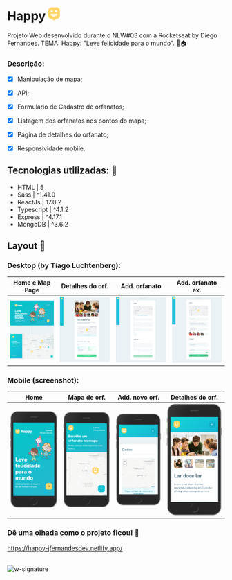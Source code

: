 # Happy <img src='https://github.com/jfernandesdev/happy/blob/245920cef77799b86679caa1ea852cb704057dda/frontend/public/favicon.png' width='27px' />
Projeto Web desenvolvido durante o NLW#03 com a Rocketseat by Diego Fernandes. TEMA: Happy: "Leve felicidade para o mundo". 👶🏠

### Descrição:

- [x] Manipulação de mapa;
- [x] API;
- [x] Formulário de Cadastro de orfanatos;
- [x] Listagem dos orfanatos nos pontos do mapa;
- [x] Página de detalhes do orfanato;
- [x] Responsividade mobile.


## Tecnologias utilizadas: 🚀

- HTML | 5
- Sass | ^1.41.0
- ReactJs | 17.0.2
- Typescript | ^4.1.2
- Express | ^4.17.1
- MongoDB | ^3.6.2


## Layout 🤩

### Desktop (by Tiago Luchtenberg):


Home e Map Page   | Detalhes do orf. | Add. orfanato    | Add. orfanato ex.
:----------------:|:----------------:|:----------------:|:----------------:
![](https://github.com/jfernandesdev/happy/blob/245920cef77799b86679caa1ea852cb704057dda/frontend/public/layout/layout-1.png) | ![](https://github.com/jfernandesdev/happy/blob/245920cef77799b86679caa1ea852cb704057dda/frontend/public/layout/layout-2.png) | ![](https://github.com/jfernandesdev/happy/blob/245920cef77799b86679caa1ea852cb704057dda/frontend/public/layout/layout-3.png) | ![](https://github.com/jfernandesdev/happy/blob/245920cef77799b86679caa1ea852cb704057dda/frontend/public/layout/layout-4.png) 


### Mobile (screenshot):

Home               | Mapa de orf.       | Add. novo orf.   | Detalhes do orf.
:-----------------:|:-----------------:|:-----------------:|:----------------:
![](https://github.com/jfernandesdev/happy/blob/b112d5b2e590e8054c4b093904ff54fa59976af8/frontend/public/layout/layout-1-mobile.png) | ![](https://github.com/jfernandesdev/happy/blob/b112d5b2e590e8054c4b093904ff54fa59976af8/frontend/public/layout/layout-2-mobile.png) | ![](https://github.com/jfernandesdev/happy/blob/b112d5b2e590e8054c4b093904ff54fa59976af8/frontend/public/layout/layout-3-mobile.png) | ![](https://github.com/jfernandesdev/happy/blob/b112d5b2e590e8054c4b093904ff54fa59976af8/frontend/public/layout/layout-4-mobile.png) 

### Dê uma olhada como o projeto ficou! 👀

https://happy-jfernandesdev.netlify.app/

<br>

<img src="https://i.ibb.co/n1SbQZw/w-signature.png" alt="w-signature" border="0" width='300px' />
